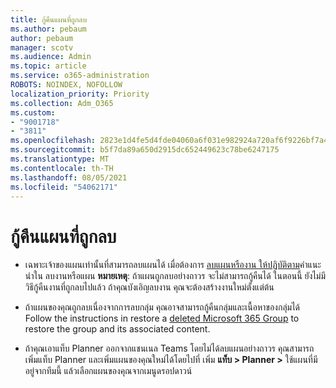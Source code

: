 ```yaml
---
title: กู้คืนแผนที่ถูกลบ
ms.author: pebaum
author: pebaum
manager: scotv
ms.audience: Admin
ms.topic: article
ms.service: o365-administration
ROBOTS: NOINDEX, NOFOLLOW
localization_priority: Priority
ms.collection: Adm_O365
ms.custom:
- "9001718"
- "3811"
ms.openlocfilehash: 2823e1d4fe5d4fde04060a6f031e982924a720af6f9226bf7a4c483b72ece5f0
ms.sourcegitcommit: b5f7da89a650d2915dc652449623c78be6247175
ms.translationtype: MT
ms.contentlocale: th-TH
ms.lasthandoff: 08/05/2021
ms.locfileid: "54062171"
---
```

# <a name="recover-deleted-plans"></a>กู้คืนแผนที่ถูกลบ

- เฉพาะเจ้าของแผนเท่านั้นที่สามารถลบแผนได้ เมื่อต้องการ [ลบแผนหรืองาน ให้ปฏิบัติตาม](https://support.microsoft.com/office/39e10e78-13f0-446d-94cd-9e562648497a.)คําแนะนําใน ลบงานหรือแผน  **หมายเหตุ**: ถ้าแผนถูกลบอย่างถาวร จะไม่สามารถกู้คืนได้ ในตอนนี้ ยังไม่มีวิธีกู้คืนงานที่ถูกลบไปแล้ว ถ้าคุณบังเอิญลบงาน คุณจะต้องสร้างงานใหม่ตั้งแต่ต้น

- ถ้าแผนของคุณถูกลบเนื่องจากการลบกลุ่ม คุณอาจสามารถกู้คืนกลุ่มและเนื้อหาของกลุ่มได้ Follow the instructions in restore a [deleted Microsoft 365 Group](https://docs.microsoft.com/microsoft-365/admin/create-groups/restore-deleted-group?view=o365-worldwide) to restore the group and its associated content.

- ถ้าคุณเอาแท็บ Planner ออกจากแชนเนล Teams โดยไม่ได้ลบแผนอย่างถาวร คุณสามารถเพิ่มแท็บ Planner และเพิ่มแผนของคุณใหม่ได้โดยไปที่ เพิ่ม **แท็บ > Planner >** ใช้แผนที่มีอยู่จากทีมนี้ แล้วเลือกแผนของคุณจากเมนูดรอปดาวน์
